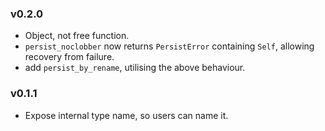 ### v0.2.0

 * Object, not free function.
 * `persist_noclobber` now returns `PersistError` containing `Self`,
      allowing recovery from failure. 
 * add `persist_by_rename`, utilising the above behaviour.

### v0.1.1

 * Expose internal type name, so users can name it.
